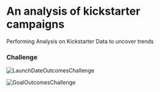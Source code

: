 # An analysis of kickstarter campaigns
Performing Analysis on Kickstarter Data to uncover trends

### Challenge
![LaunchDateOutcomesChallenge](C:\Users\Aakash\Desktop/DABC\Challenge1\LaunchDateOutcomesChallenge.png)


![GoalOutcomesChallenge](C:\Users\Aakash\Desktop\DABC\Challenge1\GoalOutcomesChallenge.png)
